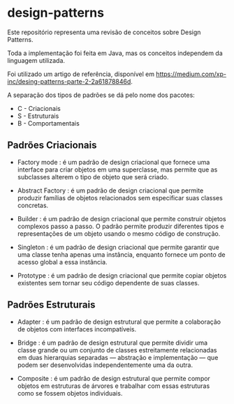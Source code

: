 # design-patterns

Este repositório representa uma revisão de conceitos sobre Design Patterns.

Toda a implementação foi feita em Java, mas os conceitos independem da linguagem utilizada.

Foi utilizado um artigo de referência, disponível em https://medium.com/xp-inc/desing-patterns-parte-2-2a61878846d.

A separação dos tipos de padrões se dá pelo nome dos pacotes:

* C - Criacionais
* S - Estruturais
* B - Comportamentais

## Padrões Criacionais

* Factory mode : é um padrão de design criacional que fornece uma interface para criar objetos em uma superclasse, mas permite que as subclasses alterem o tipo de objeto que será criado.

* Abstract Factory : é um padrão de design criacional que permite produzir famílias de objetos relacionados sem especificar suas classes concretas.

* Builder : é um padrão de design criacional que permite construir objetos complexos passo a passo. O padrão permite produzir diferentes tipos e representações de um objeto usando o mesmo código de construção.

* Singleton : é um padrão de design criacional que permite garantir que uma classe tenha apenas uma instância, enquanto fornece um ponto de acesso global a essa instância.

* Prototype : é um padrão de design criacional que permite copiar objetos existentes sem tornar seu código dependente de suas classes.

## Padrões Estruturais

* Adapter : é um padrão de design estrutural que permite a colaboração de objetos com interfaces incompatíveis.

* Bridge : é um padrão de design estrutural que permite dividir uma classe grande ou um conjunto de classes estreitamente relacionadas em duas hierarquias separadas — abstração e implementação — que podem ser desenvolvidas independentemente uma da outra.

* Composite : é um padrão de design estrutural que permite compor objetos em estruturas de árvores e trabalhar com essas estruturas como se fossem objetos individuais.